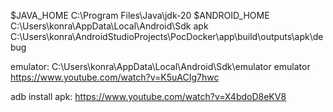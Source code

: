 $JAVA_HOME C:\Program Files\Java\jdk-20
$ANDROID_HOME C:\Users\konra\AppData\Local\Android\Sdk
apk C:\Users\konra\AndroidStudioProjects\PocDocker\app\build\outputs\apk\debug

emulator:
C:\Users\konra\AppData\Local\Android\Sdk\emulator
emulator 
https://www.youtube.com/watch?v=K5uACIg7hwc

adb install apk:
https://www.youtube.com/watch?v=X4bdoD8eKV8